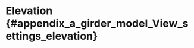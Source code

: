 Elevation {#appendix_a_girder_model_View_settings_elevation}
==============================================
